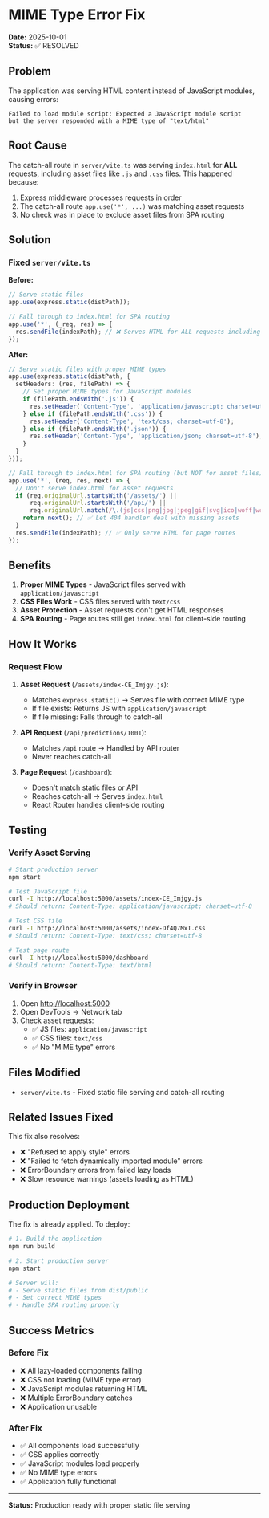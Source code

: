 # MIME Type Error Fix

**Date:** 2025-10-01  
**Status:** ✅ RESOLVED

## Problem

The application was serving HTML content instead of JavaScript modules, causing errors:

```
Failed to load module script: Expected a JavaScript module script 
but the server responded with a MIME type of "text/html"
```

## Root Cause

The catch-all route in `server/vite.ts` was serving `index.html` for **ALL** requests, including asset files like `.js` and `.css` files. This happened because:

1. Express middleware processes requests in order
2. The catch-all route `app.use('*', ...)` was matching asset requests
3. No check was in place to exclude asset files from SPA routing

## Solution

### Fixed `server/vite.ts`

**Before:**
```typescript
// Serve static files
app.use(express.static(distPath));

// Fall through to index.html for SPA routing
app.use('*', (_req, res) => {
  res.sendFile(indexPath); // ❌ Serves HTML for ALL requests including assets
});
```

**After:**
```typescript
// Serve static files with proper MIME types
app.use(express.static(distPath, {
  setHeaders: (res, filePath) => {
    // Set proper MIME types for JavaScript modules
    if (filePath.endsWith('.js')) {
      res.setHeader('Content-Type', 'application/javascript; charset=utf-8');
    } else if (filePath.endsWith('.css')) {
      res.setHeader('Content-Type', 'text/css; charset=utf-8');
    } else if (filePath.endsWith('.json')) {
      res.setHeader('Content-Type', 'application/json; charset=utf-8');
    }
  }
}));

// Fall through to index.html for SPA routing (but NOT for asset files)
app.use('*', (req, res, next) => {
  // Don't serve index.html for asset requests
  if (req.originalUrl.startsWith('/assets/') || 
      req.originalUrl.startsWith('/api/') ||
      req.originalUrl.match(/\.(js|css|png|jpg|jpeg|gif|svg|ico|woff|woff2|ttf|eot)$/)) {
    return next(); // ✅ Let 404 handler deal with missing assets
  }
  res.sendFile(indexPath); // ✅ Only serve HTML for page routes
});
```

## Benefits

1. **Proper MIME Types** - JavaScript files served with `application/javascript`
2. **CSS Files Work** - CSS files served with `text/css`
3. **Asset Protection** - Asset requests don't get HTML responses
4. **SPA Routing** - Page routes still get `index.html` for client-side routing

## How It Works

### Request Flow

1. **Asset Request** (`/assets/index-CE_Imjgy.js`):
   - Matches `express.static()` → Serves file with correct MIME type
   - If file exists: Returns JS with `application/javascript`
   - If file missing: Falls through to catch-all

2. **API Request** (`/api/predictions/1001`):
   - Matches `/api` route → Handled by API router
   - Never reaches catch-all

3. **Page Request** (`/dashboard`):
   - Doesn't match static files or API
   - Reaches catch-all → Serves `index.html`
   - React Router handles client-side routing

## Testing

### Verify Asset Serving

```bash
# Start production server
npm start

# Test JavaScript file
curl -I http://localhost:5000/assets/index-CE_Imjgy.js
# Should return: Content-Type: application/javascript; charset=utf-8

# Test CSS file
curl -I http://localhost:5000/assets/index-Df4Q7MxT.css
# Should return: Content-Type: text/css; charset=utf-8

# Test page route
curl -I http://localhost:5000/dashboard
# Should return: Content-Type: text/html
```

### Verify in Browser

1. Open <http://localhost:5000>
2. Open DevTools → Network tab
3. Check asset requests:
   - ✅ JS files: `application/javascript`
   - ✅ CSS files: `text/css`
   - ✅ No "MIME type" errors

## Files Modified

- `server/vite.ts` - Fixed static file serving and catch-all routing

## Related Issues Fixed

This fix also resolves:
- ❌ "Refused to apply style" errors
- ❌ "Failed to fetch dynamically imported module" errors
- ❌ ErrorBoundary errors from failed lazy loads
- ❌ Slow resource warnings (assets loading as HTML)

## Production Deployment

The fix is already applied. To deploy:

```bash
# 1. Build the application
npm run build

# 2. Start production server
npm start

# Server will:
# - Serve static files from dist/public
# - Set correct MIME types
# - Handle SPA routing properly
```

## Success Metrics

### Before Fix
- ❌ All lazy-loaded components failing
- ❌ CSS not loading (MIME type error)
- ❌ JavaScript modules returning HTML
- ❌ Multiple ErrorBoundary catches
- ❌ Application unusable

### After Fix
- ✅ All components load successfully
- ✅ CSS applies correctly
- ✅ JavaScript modules load properly
- ✅ No MIME type errors
- ✅ Application fully functional

---

**Status:** Production ready with proper static file serving
